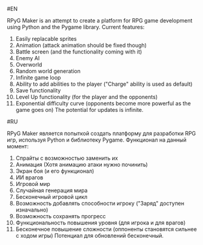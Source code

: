 #EN

RPyG Maker is an attempt to create a platform for RPG game development using Python and the Pygame library.
Current features:
1) Easily replacable sprites
2) Animation (attack animation should be fixed though)
3) Battle screen (and the functionality coming with it)
4) Enemy AI
5) Overworld
6) Random world generation
7) Infinite game loop
8) Ability to add abilities to the player ("Charge" ability is used as default)
9) Save functionality
10) Level Up functionality (for the player and the opponents)
11) Exponential difficulty curve (opponents become more powerful as the game goes on)
The potential for updates is infinite.

#RU

RPyG Maker является попыткой создать платформу для разработки RPG игр, используя Python и библиотеку Pygame.
Функционал на данный момент:
1) Спрайты с возможностью заменить их
2) Анимация (Хотя анимацию атаки нужно починить)
3) Экран боя (и его функционал)
4) ИИ врагов
5) Игровой мир
6) Случайная генерация мира
7) Бесконечный игровой цикл
8) Возможность добавлять способности игроку ("Заряд" доступен изначально)
9) Возможность сохранять прогресс
10) Функциональность повышения уровня (для игрока и для врагов)
11) Бесконечное повышение сложности (оппоненты становятся сильнее с ходом игры)
Потенциал для обновлений бесконечный.